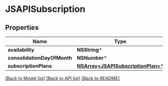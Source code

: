 # JSAPISubscription

## Properties
Name | Type | Description | Notes
------------ | ------------- | ------------- | -------------
**availability** | **NSString*** |  | [optional] 
**consolidationDayOfMonth** | **NSNumber*** |  | [optional] 
**subscriptionPlans** | [**NSArray&lt;JSAPISubscriptionPlan&gt;***](JSAPISubscriptionPlan.md) |  | [optional] 

[[Back to Model list]](../README.md#documentation-for-models) [[Back to API list]](../README.md#documentation-for-api-endpoints) [[Back to README]](../README.md)


